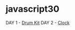 # javascript30

DAY 1 - [Drum Kit](https://scottxxx666.github.io/javascript30/drum_kit/)
DAY 2 - [Clock](https://scottxxx666.github.io/javascript30/clock/)

